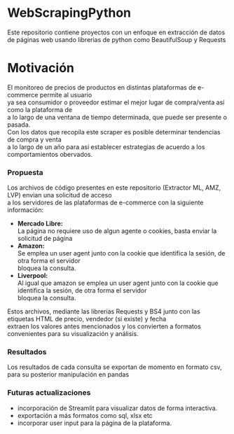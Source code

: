 # WebScrapingPython
Este repositorio contiene proyectos con un enfoque en extracción de datos de páginas web usando librerias de python como BeautifulSoup y Requests

<h1 align = "left">Motivación</h1>

El monitoreo de precios de productos en distintas plataformas de e-commerce permite al usuario<br>
ya sea consumidor o proveedor estimar el mejor lugar de compra/venta así como la plataforma de<br>
a lo largo de una ventana de tiempo determinada, que puede ser presente o pasada.<br>
Con los datos que recopila este scraper es posible determinar tendencias de compra y venta<br>
a lo largo de un año para así establecer estrategias de acuerdo a los comportamientos obervados.

<h3 align = 'left'>Propuesta</h3>

Los archivos de código presentes en este repositorio (Extractor ML, AMZ, LVP) envian una solicitud de acceso<br>
a los servidores de las plataformas de e-commerce con la siguiente información:<br>

- <b>Mercado Libre:</b><br>
    La página no requiere uso de algun agente o cookies, basta enviar la solicitud de página
- <b>Amazon:</b><br>
    Se emplea un user agent junto con la cookie que identifica la sesión, de otra forma el servidor<br>
    bloquea la consulta.
- <b>Liverpool:</b><br>
    Al igual que amazon se emplea un user agent junto con la cookie que identifica la sesión, de otra forma el servidor<br>
    bloquea la consulta.<br>
    
Estos archivos, mediante las librerias Requests y BS4 junto con las etiquetas HTML de precio, vendedor (si existe) y fecha<br>
extraen los valores antes mencionados y los convierten a formatos convenientes para su visualización y análisis.

<h3>Resultados</h3>

Los resultados de cada consulta se exportan de momento en formato csv, para su posterior manipulación en pandas

<h3>Futuras actualizaciones</h3>

- incorporación de Streamlit para visualizar datos de forma interactiva.
- exportación a más formatos como sql, xlsx etc
- incorporar user input para la página de la plataforma.
